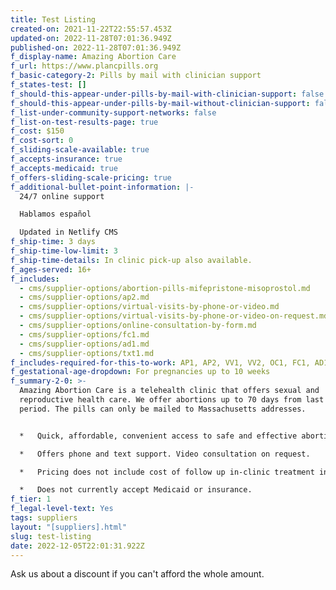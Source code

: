 ```yaml
---
title: Test Listing
created-on: 2021-11-22T22:55:57.453Z
updated-on: 2022-11-28T07:01:36.949Z
published-on: 2022-11-28T07:01:36.949Z
f_display-name: Amazing Abortion Care
f_url: https://www.plancpills.org
f_basic-category-2: Pills by mail with clinician support
f_states-test: []
f_should-this-appear-under-pills-by-mail-with-clinician-support: false
f_should-this-appear-under-pills-by-mail-without-clinician-support: false
f_list-under-community-support-networks: false
f_list-on-test-results-page: true
f_cost: $150
f_cost-sort: 0
f_sliding-scale-available: true
f_accepts-insurance: true
f_accepts-medicaid: true
f_offers-sliding-scale-pricing: true
f_additional-bullet-point-information: |-
  24/7 online support

  Hablamos español

  Updated in Netlify CMS
f_ship-time: 3 days
f_ship-time-low-limit: 3
f_ship-time-details: In clinic pick-up also available.
f_ages-served: 16+
f_includes:
  - cms/supplier-options/abortion-pills-mifepristone-misoprostol.md
  - cms/supplier-options/ap2.md
  - cms/supplier-options/virtual-visits-by-phone-or-video.md
  - cms/supplier-options/virtual-visits-by-phone-or-video-on-request.md
  - cms/supplier-options/online-consultation-by-form.md
  - cms/supplier-options/fc1.md
  - cms/supplier-options/ad1.md
  - cms/supplier-options/txt1.md
f_includes-required-for-this-to-work: AP1, AP2, VV1, VV2, OC1, FC1, AD1, TXT1
f_gestational-age-dropdown: For pregnancies up to 10 weeks
f_summary-2-0: >-
  Amazing Abortion Care is a telehealth clinic that offers sexual and
  reproductive health care. We offer abortions up to 70 days from last menstrual
  period. The pills can only be mailed to Massachusetts addresses.


  *   Quick, affordable, convenient access to safe and effective abortion pills through telehealth consultation.

  *   Offers phone and text support. Video consultation on request.  

  *   Pricing does not include cost of follow up in-clinic treatment in the rare event it is needed.

  *   Does not currently accept Medicaid or insurance.
f_tier: 1
f_legal-level-text: Yes
tags: suppliers
layout: "[suppliers].html"
slug: test-listing
date: 2022-12-05T22:01:31.922Z
---
```


Ask us about a discount if you can't afford the whole amount.
